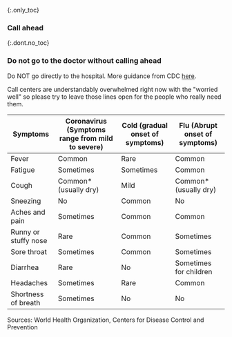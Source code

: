 {:.only_toc}
### Call ahead

{:.dont.no_toc}
### Do not go to the doctor without calling ahead

Do NOT go directly to the hospital. More guidance from CDC [here](https://www.cdc.gov/coronavirus/2019-ncov/about/steps-when-sick.html).

Call centers are understandably overwhelmed right now with the "worried well" so please try to leave those lines open for the people who really
need them.

<div class="table-wrap" markdown="1">

| Symptoms             | Coronavirus (Symptoms range from mild to severe) | Cold (gradual onset of symptoms) | Flu (Abrupt onset of symptoms) |
|----------------------|--------------------------------------------------|----------------------------------|--------------------------------|
| Fever                | Common                                           | Rare                             | Common                         |
| Fatigue              | Sometimes                                        | Sometimes                        | Common                         |
| Cough                | Common* (usually dry)                            | Mild                             | Common* (usually dry)          |
| Sneezing             | No                                               | Common                           | No                             |
| Aches and pain       | Sometimes                                        | Common                           | Common                         |
| Runny or stuffy nose | Rare                                             | Common                           | Sometimes                      |
| Sore throat          | Sometimes                                        | Common                           | Sometimes                      |
| Diarrhea             | Rare                                             | No                               | Sometimes for children         |
| Headaches            | Sometimes                                        | Rare                             | Common                         |
| Shortness of breath  | Sometimes                                        | No                               | No                             |

</div>

Sources: World Health Organization, Centers for Disease Control and Prevention